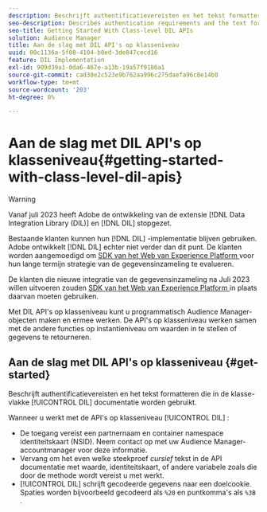 ```yaml
---
description: Beschrijft authentificatievereisten en het tekst formatteren die in de klasse-vlakke documentatie van DIL worden gebruikt.
seo-description: Describes authentication requirements and the text formatting used in the class-level DIL documentation.
seo-title: Getting Started With Class-level DIL APIs
solution: Audience Manager
title: Aan de slag met DIL API's op klasseniveau
uuid: 00c1136a-5f08-4104-b0ed-3de847cecd16
feature: DIL Implementation
exl-id: 909d39a1-0da6-467e-a13b-19a57f9186a1
source-git-commit: cad38e2c523e9b762aa996c275daefa96c8e14b0
workflow-type: tm+mt
source-wordcount: '203'
ht-degree: 0%

---
```


# Aan de slag met DIL API&#39;s op klasseniveau{#getting-started-with-class-level-dil-apis}

>[!WARNING]
>
>Vanaf juli 2023 heeft Adobe de ontwikkeling van de extensie [!DNL Data Integration Library (DIL)] en [!DNL DIL] stopgezet.
>
>Bestaande klanten kunnen hun [!DNL DIL] -implementatie blijven gebruiken. Adobe ontwikkelt [!DNL DIL] echter niet verder dan dit punt. De klanten worden aangemoedigd om [ SDK van het Web van Experience Platform ](https://experienceleague.adobe.com/docs/experience-platform/edge/home.html?lang=en) voor hun lange termijn strategie van de gegevensinzameling te evalueren.
>
>De klanten die nieuwe integratie van de gegevensinzameling na Juli 2023 willen uitvoeren zouden [ SDK van het Web van Experience Platform ](https://experienceleague.adobe.com/docs/experience-platform/edge/home.html?lang=en) in plaats daarvan moeten gebruiken.

Met DIL API&#39;s op klasseniveau kunt u programmatisch Audience Manager-objecten maken en ermee werken. De API&#39;s op klasseniveau werken samen met de andere functies op instantieniveau om waarden in te stellen of gegevens te retourneren.

## Aan de slag met DIL API&#39;s op klasseniveau {#get-started}

Beschrijft authentificatievereisten en het tekst formatteren die in de klasse-vlakke [!UICONTROL DIL] documentatie worden gebruikt.

<!-- 

c_class_start.xml

 -->

Wanneer u werkt met de API&#39;s op klasseniveau [!UICONTROL DIL] :

* De toegang vereist een partnernaam en container namespace identiteitskaart (NSID). Neem contact op met uw Audience Manager-accountmanager voor deze informatie.
* Vervang om het even welke steekproef *cursief* tekst in de API documentatie met waarde, identiteitskaart, of andere variabele zoals die door de methode wordt vereist u met werkt.
* [!UICONTROL DIL] schrijft gecodeerde gegevens naar een doelcookie. Spaties worden bijvoorbeeld gecodeerd als `%20` en puntkomma&#39;s als `%3B` .
